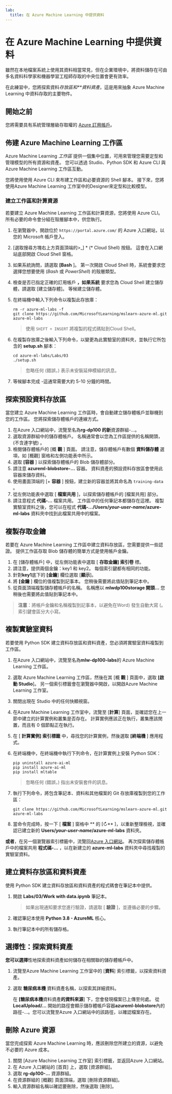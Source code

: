 ```yaml
---
lab:
  title: 在 Azure Machine Learning 中提供資料
---
```


# 在 Azure Machine Learning 中提供資料

雖然在本地檔案系統上使用其資料相當常見，但在企業環境中，將資料儲存在可由多名資料科學家和機器學習工程師存取的中央位置會更有效率。

在此練習中，您將探索資料*存放區和**資料資產*，這是用來抽象 Azure Machine Learning 中資料存取的主要物件。

## 開始之前

您將需要具有系統管理層級存取權的 [Azure 訂用帳戶](https://azure.microsoft.com/free?azure-portal=true)。

## 佈建 Azure Machine Learning 工作區

Azure Machine Learning *工作區* 提供一個集中位置，可用來管理您需要定型和管理模型的所有資源和資產。 您可以透過 Studio、Python SDK 和 Azure CLI 與 Azure Machine Learning 工作區互動。

您將使用使用 Azure CLI 來布建工作區和必要資源的 Shell 腳本。 接下來，您將使用Azure Machine Learning 工作室中的Designer來定型和比較模型。

### 建立工作區和計算資源

若要建立 Azure Machine Learning 工作區和計算資源，您將使用 Azure CLI。 所有必要的命令會分組在殼層腳本中，供您執行。

1. 在瀏覽器中，開啟位於 `https://portal.azure.com/` 的 Azure 入口網站，以您的 Microsoft 帳戶登入。
1. \[選取搜尋方塊右上方頁面頂端的>_] * (* Cloud Shell) 按鈕。 這會在入口網站底部開啟 Cloud Shell 窗格。
1. 如果系統詢問，請選取 **[Bash** ]。 第一次開啟 Cloud Shell 時，系統會要求您選擇您想要使用 (*Bash* 或 *PowerShell*) 的殼層類型。
1. 檢查是否已指定正確的訂用帳戶 **，如果系統** 要求您為 Cloud Shell 建立儲存體，請選取 [建立儲存體]。 等候建立儲存體。
1. 在終端機中輸入下列命令以複製此存放庫：

    ```azurecli
    rm -r azure-ml-labs -f
    git clone https://github.com/MicrosoftLearning/mslearn-azure-ml.git azure-ml-labs
    ```

    > 使用 `SHIFT + INSERT` 將複製的程式碼貼到Cloud Shell。

1. 在複製存放庫之後輸入下列命令，以變更為此實驗室的資料夾，並執行它所包含的 **setup.sh** 腳本：

    ```azurecli
    cd azure-ml-labs/Labs/03
    ./setup.sh
    ```

    > 忽略任何 (錯誤，) 表示未安裝延伸模組的訊息。

1. 等候腳本完成 -這通常需要大約 5-10 分鐘的時間。

## 探索預設資料存放區

當您建立 Azure Machine Learning 工作區時，會自動建立儲存體帳戶並聯機到您的工作區。 您將探索儲存體帳戶的連線方式。

1. 在Azure 入口網站中，流覽至名為**rg-dp100 的新**資源群組-...。
1. 選取資源群組中的儲存體帳戶。 名稱通常會以您為工作區提供的名稱開頭， (不含連字號) 。
1. 檢閱儲存體帳戶的 [概 **觀** ] 頁面。 請注意，儲存體帳戶有數個 **資料儲存體** 選項，如 [概觀] 窗格和左側功能表中所示。
1. 選取 **[容器** ] 以探索儲存體帳戶的 Blob 儲存體部分。
1. 請注意 **azureml-blobstore-...** 容器。 資料資產的預設資料存放區會使用此容器來儲存資料。
1. 使用畫面頂端的 [&#43; **容器** ] 按鈕，建立新的容器並將其命名為 `training-data` 。
1. 從左側功能表中選取 [ **檔案共用** ]，以探索儲存體帳戶的 [檔案共用] 部分。
1. 請注意程式 **代碼-...** 檔案共用。 工作區中的任何筆記本都儲存在這裡。 複製實驗室資料之後，您可以在程式 **代碼-.../Users/*your-user-name*/azure-ml-labs** 資料夾中找到此檔案共用中的檔案。

## 複製存取金鑰

若要在 Azure Machine Learning 工作區中建立資料存放區，您需要提供一些認證。 提供工作區存取 Blob 儲存體的簡單方式是使用帳戶金鑰。

1. 在 [儲存體帳戶] 中，從左側功能表中選取 [ **存取金鑰] 索引卷** 標。
1. 請注意，提供兩個金鑰：key1 和 key2。 每個索引鍵都有相同的功能。 
1. 針對**key1**底下的 **[金鑰**] 欄位選取 [**顯示**]。
1. 將 **[金鑰** ] 欄位的值複製到記事本。 您稍後需要將此值貼到筆記本中。
1. 從頁面頂端複製儲存體帳戶的名稱。 名稱應以 **mlwdp100storage 開頭...** 您稍後也需要將此值貼到筆記本中。

> **注意**：將帳戶金鑰和名稱複製到記事本，以避免在Word) 發生自動大寫 (。 索引鍵會區分大小寫。

## 複製實驗室資料

若要使用 Python SDK 建立資料存放區和資料資產，您必須將實驗室資料複製到工作區。

1. 在Azure 入口網站中，流覽至名為**mlw-dp100-labs**的 Azure Machine Learning 工作區。
1. 選取 Azure Machine Learning 工作區，然後在其 [概 **觀** ] 頁面中，選取 **[啟動 Studio**]。 另一個索引標籤會在瀏覽器中開啟，以開啟Azure Machine Learning 工作室。
1. 關閉出現在 Studio 中的任何快顯視窗。
1. 在Azure Machine Learning 工作室中，流覽至 [**計算**] 頁面，並確認您在上一節中建立的計算實例和叢集是否存在。 計算實例應該正在執行，叢集應該閒置，而且有 0 個節點正在執行。
1. 在 [ **計算實例] 索引標籤** 中，尋找您的計算實例，然後選取 **[終端機** ] 應用程式。
1. 在終端機中，在終端機中執行下列命令，在計算實例上安裝 Python SDK：

    ```azurecli
    pip uninstall azure-ai-ml
    pip install azure-ai-ml
    pip install mltable
    ```

    > 忽略任何 (錯誤，) 指出未安裝套件的訊息。

1. 執行下列命令，將包含筆記本、資料和其他檔案的 Git 存放庫複製到您的工作區：

    ```azurecli
    git clone https://github.com/MicrosoftLearning/mslearn-azure-ml.git azure-ml-labs
    ```

1. 當命令完成時，按一下 [ **檔案** ] 窗格中 ** 的 [&#8635;** ]，以重新整理檢視，並確認已建立新的 **Users/*your-user-name*/azure-ml-labs** 資料夾。

**或者**，在另一個瀏覽器索引標籤中，流覽回[Azure 入口網站](https://portal.azure.com?azure-portal=true)。 再次探索儲存體帳戶中的檔案共用 **程式碼-...** ，以在新建立的 **azure-ml-labs** 資料夾中尋找複製的實驗室資料。

## 建立資料存放區和資料資產

使用 Python SDK 建立資料存放區和資料資產的程式碼會在筆記本中提供。

1. 開啟 **Labs/03/Work with data.ipynb** 筆記本。

    > 如果出現通知要求您進行驗證，請選取 [ **驗證** ]，並遵循必要的步驟。

1. 確認筆記本使用 **Python 3.8 - AzureML** 核心。
1. 執行筆記本中的所有儲存格。

## 選擇性：探索資料資產

**您可以選擇**性地探索資料資產如何儲存在相關聯的儲存體帳戶中。

1. 流覽至Azure Machine Learning 工作室中的 [**資料**] 索引標籤，以探索資料資產。
1. 選取 **糖尿病本機** 資料資產名稱，以探索其詳細資料。 

    在 **[糖尿病本機**資料資產**的資料來源**] 下，您會發現檔案已上傳至何處。 從**LocalUpload/...** 開始的路徑會顯示儲存體帳戶容器**azureml-blobstore**內的路徑-...。您可以流覽至Azure 入口網站中的該路徑，以確認檔案存在。

## 刪除 Azure 資源

當您完成探索 Azure Machine Learning 時，應該刪除您所建立的資源，以避免不必要的 Azure 成本。

1. 關閉 [Azure Machine Learning 工作室] 索引標籤，並返回Azure 入口網站。
1. 在 Azure 入口網站的 [首頁] 上，選取 [資源群組]。
1. 選取 **rg-dp100-...** 資源群組。
1. 在資源群組的 [概觀] 頁面頂端，選取 [刪除資源群組]。
1. 輸入資源群組名稱以確認要刪除，然後選取 [刪除]。
